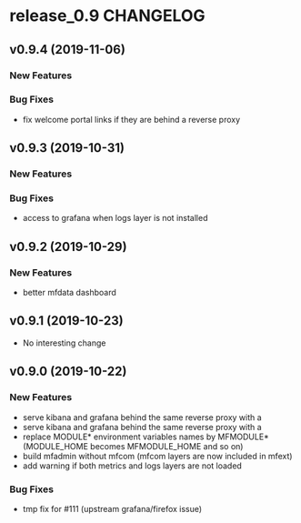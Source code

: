 # release_0.9 CHANGELOG



## v0.9.4 (2019-11-06)

### New Features


### Bug Fixes
- fix welcome portal links if they are behind a reverse proxy





## v0.9.3 (2019-10-31)

### New Features


### Bug Fixes
- access to grafana when logs layer is not installed





## v0.9.2 (2019-10-29)

### New Features
- better mfdata dashboard






## v0.9.1 (2019-10-23)

- No interesting change


## v0.9.0 (2019-10-22)

### New Features
- serve kibana and grafana behind the same reverse proxy with a
- serve kibana and grafana behind the same reverse proxy with a
- replace MODULE* environment variables names by MFMODULE* (MODULE_HOME becomes MFMODULE_HOME and so on)
- build mfadmin without mfcom (mfcom layers are now included in mfext)
- add warning if both metrics and logs layers are not loaded


### Bug Fixes
- tmp fix for #111 (upstream grafana/firefox issue)





